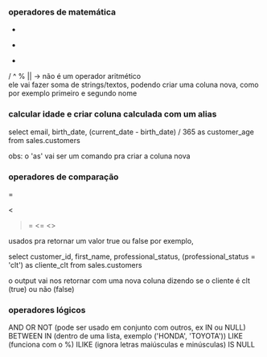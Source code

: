 ### operadores de matemática
+
-
*
/
^
%
|| -> não é um operador aritmético  
ele vai fazer soma de strings/textos, podendo criar uma coluna nova, como por exemplo primeiro e segundo nome



### calcular idade e criar coluna calculada com um alias

select 
     email, 
     birth_date, 
     (current_date - birth_date) / 365 as customer_age 
from sales.customers

obs: o 'as' vai ser um comando pra criar a coluna nova

### operadores de comparação
=
>
<
>=
<=
<>

usados pra retornar um valor true ou false
por exemplo,

select
      customer_id,
      first_name,
      professional_status,
      (professional_status = 'clt') as cliente_clt
from sales.customers

o output vai nos retornar com uma nova coluna dizendo se o cliente é clt (true) ou não (false)


### operadores lógicos
AND
OR
NOT (pode ser usado em conjunto com outros, ex IN ou NULL)
BETWEEN
IN (dentro de uma lista, exemplo ('HONDA', 'TOYOTA'))
LIKE (funciona com o %)
ILIKE (ignora letras maiúsculas e minúsculas)
IS NULL


